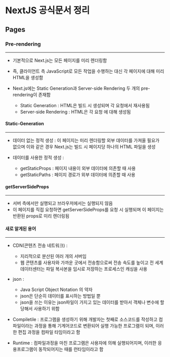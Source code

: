 # NextJS 공식문서 정리

## Pages

### Pre-rendering

---

- 기본적으로 Next.js는 모든 페이지를 미리 렌더링함
- 즉, 클라이언트 측 JavaScript로 모든 작업을 수행하는 대신 각 페이지에 대해 미리 HTML을 생성함
- Next.js에는 Static Generation과 Server-side Rendering 두 개의 pre-rendering이 존재함

  - Static Generation : HTML은 빌드 시 생성되며 각 요청에서 재사용됨
  - Server-side Rendering : HTML은 각 요청 에 대해 생성됨

#### Static-Generation

---

- 데이터 없는 정적 생성 : 이 페이지는 미리 렌더링할 외부 데이터를 가져올 필요가 없으며 이와 같은 경우 Next.js는 빌드 시 페이지당 하나의 HTML 파일을 생성
- 데이터를 사용한 정적 생성 :

  - getStaticProps : 페이지 내용이 외부 데이터에 의존할 때 사용
  - getStaticPaths : 페이지 경로가 외부 데이터에 의존할 때 사용

#### getServerSideProps

---

- 서버 측에서만 실행되고 브라우저에서는 실행되지 않음
- 이 페이지를 직접 요청하면 getServerSideProps를 요청 시 실행되며 이 페이지는 반환된 props로 미리 렌더링됨

#### 새로 알게된 용어

---

- CDN(콘텐츠 전송 네트워크) :

  - 지리적으로 분산된 여러 개의 서버임
  - 웹 콘텐츠를 사용자와 가까운 곳에서 전송함으로써 전송 속도를 높이고 전 세계 데이터센터는 파일 복사본을 임시로 저장하는 프로세스인 캐싱을 사용

- json :

  - Java Script Object Notation 의 약자
  - json은 단순히 데이터를 표시하는 방법일 뿐
  - json을 쓰는 이유는 json파일이 가지고 있는 데이터를 받아서 객체나 변수에 할당해서 사용하기 위함

- Compiletile : 프로그램을 생성하기 위해 개발자는 첫째로 소스코드를 작성하고 컴파일이라는 과정을 통해 기계어코드로 변환되어 실행 가능한 프로그램이 되며, 이러한 편집 과정을 컴파일 타임이라고 함
- Runtime : 컴파일과정을 마친 프로그램은 사용자에 의해 실행되어지며, 이러한 응용프로그램이 동작되어지는 때를 런타임이라고 함
